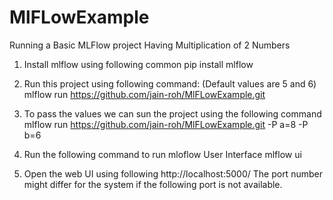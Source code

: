# MlFLowExample
Running a Basic MLFlow project Having Multiplication of 2 Numbers

 1. Install mlflow using following common
    pip install mlflow
    
 2. Run this project using following command: (Default values are 5 and 6)
  mlflow run https://github.com/jain-roh/MlFLowExample.git
 
 3. To pass the values we can sun the project using the following command
    mlflow run https://github.com/jain-roh/MlFLowExample.git -P a=8 -P b=6
 
 4. Run the following command to run mloflow User Interface
    mlflow ui
    
 5. Open the web UI using following 
    http://localhost:5000/ 
    The port number might differ for the system if the following port is not available.
 
